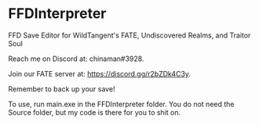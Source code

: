 # FFDInterpreter
FFD Save Editor for WildTangent's FATE, Undiscovered Realms, and Traitor Soul

Reach me on Discord at: chinaman#3928.

Join our FATE server at: https://discord.gg/r2bZDk4C3y.

Remember to back up your save!

To use, run main.exe in the FFDInterpreter folder.
You do not need the Source folder, but my code is there for you to shit on.
